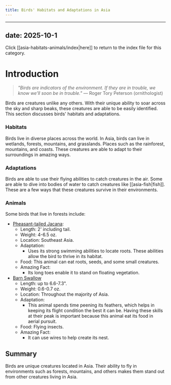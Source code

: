 ```yaml
---
title: Birds' Habitats and Adaptations in Asia
---
```

---
date: 2025-10-1
---
Click [[asia-habitats-animals/index|here]] to return to the index file for this category.
# Introduction

>_"Birds are indicators of the environment. If they are in trouble, we know we’ll soon be in trouble."_ 
>— Roger Tory Peterson (ornithologist)

Birds are creatures unlike any others. With their unique ability to soar across the sky and sharp beaks, these creatures are able to be easily identified. This section discusses birds' habitats and adaptations.
### Habitats

Birds live in diverse places across the world. In Asia, birds can live in wetlands, forests, mountains, and grasslands. Places such as the rainforest, mountains, and coasts. These creatures are able to adapt to their surroundings in amazing ways.
### Adaptations

Birds are able to use their flying abilities to catch creatures in the air. Some are able to dive into bodies of water to catch creatures like [[asia-fish|fish]]. These are a few ways that these creatures survive in their environments.
### Animals

Some birds that live in forests include:  
- [Pheasant-tailed Jacana](https://tse2.mm.bing.net/th/id/OIP.ehcqZEH-qPS0P2pudmiIAQHaE8?rs=1&pid=ImgDetMain&o=7&rm=3):
	- Length: 2' including tail.
	- Weight: 4-6.5 oz.
	- Location: Southeast Asia.
	- Adaptation:
		- Uses its strong swimming abilities to locate roots. These abilities allow the bird to thrive in its habitat.
	- Food: This animal can eat roots, seeds, and some small creatures.
	- Amazing Fact: 
		- Its long toes enable it to stand on floating vegetation.
- [Barn Swallow](https://tse3.mm.bing.net/th/id/OIP.vJmTXrIHPnRpRc7Pqp0VrgAAAA?rs=1&pid=ImgDetMain&o=7&rm=3)
	- Length: up to 6.6-7.3".
	- Weight: 0.6-0.7 oz.
	- Location: Throughout the majority of Asia.
	- Adaptation:
		- This animal spends time peening its feathers, which helps in keeping its flight condition the best it can be. Having these skills at their peak is important because this animal eat its food in aerial pursuit.
	- Food: Flying insects.
	- Amazing Fact: 
		- It can use wires to help create its nest.
## Summary

Birds are unique creatures located in Asia. Their ability to fly in environments such as forests, mountains, and others makes them stand out from other creatures living in Asia.